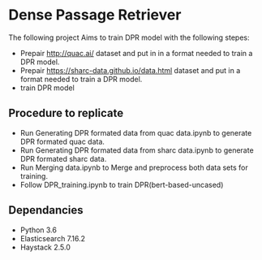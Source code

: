 # Dense Passage Retriever 
The following project Aims to train DPR model with the following stepes:
- Prepair http://quac.ai/ dataset and put in in a format needed to train a DPR model.
- Prepair https://sharc-data.github.io/data.html dataset and put in a format needed to train a DPR model.
- train DPR model 

## Procedure to replicate 
 - Run Generating DPR formated data from quac data.ipynb to generate DPR formated quac data.
 - Run Generating DPR formated data from sharc data.ipynb to generate DPR formated sharc data.
 - Run Merging data.ipynb to Merge and preprocess both data sets for training.
 - Follow DPR_training.ipynb to train DPR(bert-based-uncased) 

## Dependancies
 - Python 3.6
 - Elasticsearch 7.16.2
 - Haystack 2.5.0
